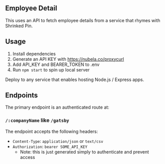## Employee Detail

This uses an API to fetch employee details from a service that rhymes with Shrinked Pin.

## Usage

1. Install dependencies
2. Generate an API KEY with https://nubela.co/proxycurl
3. Add API_KEY and BEARER_TOKEN to .env
4. Run `npm start` to spin up local server

Deploy to any service that enables hosting Node.js / Express apps.

## Endpoints

The primary endpoint is an authenticated route at:

### `/:companyName` like `/gatsby`

The endpoint accepts the following headers:

- `Content-Type`: `application/json` or `text/csv`
- `Authorization`: `bearer SOME_API_KEY`
  - Note: this is just generated simply to authenticate and prevent access
